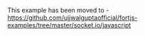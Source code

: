 This example has been moved to - https://github.com/ujjwalguptaofficial/fortjs-examples/tree/master/socket.io/javascript